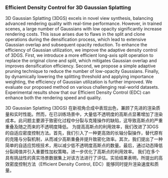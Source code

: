 ### Efficient Density Control for 3D Gaussian Splatting

3D Gaussian Splatting (3DGS) excels in novel view synthesis, balancing advanced rendering quality with real-time performance. However, in trained scenes, a large number of Gaussians with low opacity significantly increase rendering costs. This issue arises due to flaws in the split and clone operations during the densification process, which lead to extensive Gaussian overlap and subsequent opacity reduction. To enhance the efficiency of Gaussian utilization, we improve the adaptive density control of 3DGS. First, we introduce a more efficient long-axis split operation to replace the original clone and split, which mitigates Gaussian overlap and improves densification efficiency. Second, we propose a simple adaptive pruning technique to reduce the number of low-opacity Gaussians. Finally, by dynamically lowering the splitting threshold and applying importance weighting, the efficiency of Gaussian utilization is further improved. We evaluate our proposed method on various challenging real-world datasets. Experimental results show that our Efficient Density Control (EDC) can enhance both the rendering speed and quality.

3D Gaussian Splatting (3DGS) 在新视角合成中表现出色，兼顾了先进的渲染质量和实时性能。然而，在已训练场景中，大量低不透明度的高斯点显著增加了渲染成本。此问题主要源于致密化过程中分裂与克隆操作的缺陷，这导致高斯点的严重重叠及随之而来的不透明度降低。
为提高高斯点的利用效率，我们改进了3DGS的自适应密度控制方法。首先，我们引入了一种更高效的长轴分裂操作，替代原有的克隆与分裂机制，从而减少高斯重叠并提升致密化效率。其次，我们提出了一种简单的自适应剪枝技术，用以减少低不透明度高斯点的数量。最后，通过动态降低分裂阈值并引入重要性加权策略，进一步优化了高斯点的利用效率。
我们在多个具有挑战性的真实场景数据集上对该方法进行了评估。实验结果表明，所提出的高效密度控制方法（Efficient Density Control, EDC）能够同时提升渲染速度和质量。
